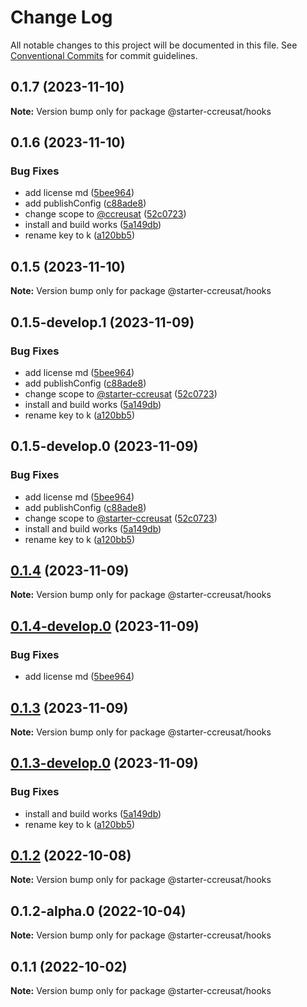 # Change Log

All notable changes to this project will be documented in this file.
See [Conventional Commits](https://conventionalcommits.org) for commit guidelines.

## 0.1.7 (2023-11-10)

**Note:** Version bump only for package @starter-ccreusat/hooks





## 0.1.6 (2023-11-10)


### Bug Fixes

* add license md ([5bee964](https://github.com/ccreusat/starter-monorepo-lerna-vite/commit/5bee9645737edb63a8df5afe3021b426bb00ce34))
* add publishConfig ([c88ade8](https://github.com/ccreusat/starter-monorepo-lerna-vite/commit/c88ade8450289325d0fe4615a29b014fb994dbef))
* change scope to [@ccreusat](https://github.com/ccreusat) ([52c0723](https://github.com/ccreusat/starter-monorepo-lerna-vite/commit/52c07237fe81203f34cf5dbe3c51a1ae169cbd13))
* install and build works ([5a149db](https://github.com/ccreusat/starter-monorepo-lerna-vite/commit/5a149db6b335b45625769a36e873fdd357b8011b))
* rename key to k ([a120bb5](https://github.com/ccreusat/starter-monorepo-lerna-vite/commit/a120bb525a26ce18ddcd68b32272ae2b71feff4d))





## 0.1.5 (2023-11-10)

**Note:** Version bump only for package @starter-ccreusat/hooks

## 0.1.5-develop.1 (2023-11-09)

### Bug Fixes

- add license md ([5bee964](https://github.com/ccreusat/starter-monorepo-lerna-vite/commit/5bee9645737edb63a8df5afe3021b426bb00ce34))
- add publishConfig ([c88ade8](https://github.com/ccreusat/starter-monorepo-lerna-vite/commit/c88ade8450289325d0fe4615a29b014fb994dbef))
- change scope to [@starter-ccreusat](https://github.com/ccreusat) ([52c0723](https://github.com/ccreusat/starter-monorepo-lerna-vite/commit/52c07237fe81203f34cf5dbe3c51a1ae169cbd13))
- install and build works ([5a149db](https://github.com/ccreusat/starter-monorepo-lerna-vite/commit/5a149db6b335b45625769a36e873fdd357b8011b))
- rename key to k ([a120bb5](https://github.com/ccreusat/starter-monorepo-lerna-vite/commit/a120bb525a26ce18ddcd68b32272ae2b71feff4d))

## 0.1.5-develop.0 (2023-11-09)

### Bug Fixes

- add license md ([5bee964](https://github.com/ccreusat/starter-monorepo-lerna-vite/commit/5bee9645737edb63a8df5afe3021b426bb00ce34))
- add publishConfig ([c88ade8](https://github.com/ccreusat/starter-monorepo-lerna-vite/commit/c88ade8450289325d0fe4615a29b014fb994dbef))
- change scope to [@starter-ccreusat](https://github.com/ccreusat) ([52c0723](https://github.com/ccreusat/starter-monorepo-lerna-vite/commit/52c07237fe81203f34cf5dbe3c51a1ae169cbd13))
- install and build works ([5a149db](https://github.com/ccreusat/starter-monorepo-lerna-vite/commit/5a149db6b335b45625769a36e873fdd357b8011b))
- rename key to k ([a120bb5](https://github.com/ccreusat/starter-monorepo-lerna-vite/commit/a120bb525a26ce18ddcd68b32272ae2b71feff4d))

## [0.1.4](https://github.com/ccreusat/starter-monorepo-lerna-vite/compare/@starter-ccreusat/hooks@0.1.4-develop.0...@starter-ccreusat/hooks@0.1.4) (2023-11-09)

**Note:** Version bump only for package @starter-ccreusat/hooks

## [0.1.4-develop.0](https://github.com/ccreusat/starter-monorepo-lerna-vite/compare/@starter-ccreusat/hooks@0.1.3...@starter-ccreusat/hooks@0.1.4-develop.0) (2023-11-09)

### Bug Fixes

- add license md ([5bee964](https://github.com/ccreusat/starter-monorepo-lerna-vite/commit/5bee9645737edb63a8df5afe3021b426bb00ce34))

## [0.1.3](https://github.com/ccreusat/starter-monorepo-lerna-vite/compare/@starter-ccreusat/hooks@0.1.3-develop.0...@starter-ccreusat/hooks@0.1.3) (2023-11-09)

**Note:** Version bump only for package @starter-ccreusat/hooks

## [0.1.3-develop.0](https://github.com/ccreusat/starter-monorepo-lerna-vite/compare/@starter-ccreusat/hooks@0.1.2...@starter-ccreusat/hooks@0.1.3-develop.0) (2023-11-09)

### Bug Fixes

- install and build works ([5a149db](https://github.com/ccreusat/starter-monorepo-lerna-vite/commit/5a149db6b335b45625769a36e873fdd357b8011b))
- rename key to k ([a120bb5](https://github.com/ccreusat/starter-monorepo-lerna-vite/commit/a120bb525a26ce18ddcd68b32272ae2b71feff4d))

## [0.1.2](https://github.com/ccreusat/starter-monorepo-lerna-vite/compare/@starter-ccreusat/hooks@0.1.2-alpha.0...@starter-ccreusat/hooks@0.1.2) (2022-10-08)

**Note:** Version bump only for package @starter-ccreusat/hooks

## 0.1.2-alpha.0 (2022-10-04)

**Note:** Version bump only for package @starter-ccreusat/hooks

## 0.1.1 (2022-10-02)

**Note:** Version bump only for package @starter-ccreusat/hooks
